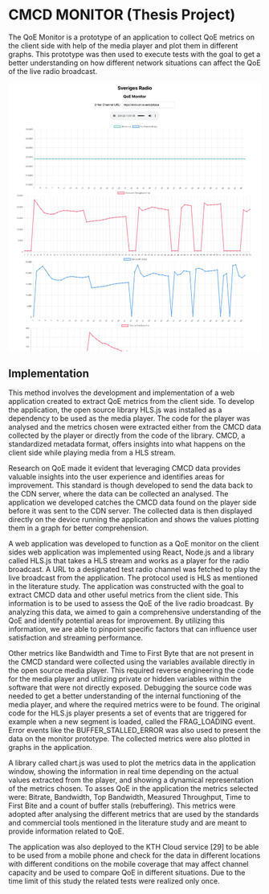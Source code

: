 # CMCD MONITOR (Thesis Project)

The QoE Monitor is a prototype of an application to collect QoE metrics on the client
side with help of the media player and plot them in different graphs. This prototype
was then used to execute tests with the goal to get a better understanding on how
different network situations can affect the QoE of the live radio broadcast.

![Example Image](QoeMonitor.png)


## Implementation

This method involves the development and implementation of a web application created
to extract QoE metrics from the client side. To develop the application, the open
source library HLS.js was installed as a dependency to be used as the media player.
The code for the player was analysed and the metrics chosen were extracted either
from the CMCD data collected by the player or directly from the code of the library.
CMCD, a standardized metadata format, offers insights into what happens on the
client side while playing media from a HLS stream.

Research on QoE made it evident that leveraging CMCD data provides valuable insights
into the user experience and identifies areas for improvement. This standard
is though developed to send the data back to the CDN server, where the data can be
collected an analysed. The application we developed catches the CMCD data found
on the player side before it was sent to the CDN server. The collected data is then displayed
directly on the device running the application and shows the values plotting
them in a graph for better comprehension.

A web application was developed to function as a QoE monitor on the client sides
web application was implemented using React, Node.js and a library called HLS.js that takes a HLS stream and works as a player for the radio broadcast. A
URL to a designated test radio channel was fetched to play the live broadcast from
the application. The protocol used is HLS as mentioned in the literature study.
The application was constructed with the goal to extract CMCD data and other useful
metrics from the client side. This information is to be used to assess the QoE of
the live radio broadcast. By analyzing this data, we aimed to gain a comprehensive
understanding of the QoE and identify potential areas for improvement. By utilizing
this information, we are able to pinpoint specific factors that can influence user
satisfaction and streaming performance.

Other metrics like Bandwidth and Time to First Byte that are not present in the CMCD
standard were collected using the variables available directly in the open source media
player. This required reverse engineering the code for the media player and utilizing
private or hidden variables within the software that were not directly exposed.
Debugging the source code was needed to get a better understanding of the internal
functioning of the media player, and where the required metrics were to be found.
The original code for the HLS.js player presents a set of events that are triggered for
example when a new segment is loaded, called the FRAG_LOADING event. Error
events like the BUFFER_STALLED_ERROR was also used to present the data on
the monitor prototype. The collected metrics were also plotted in graphs in the application.

A library called chart.js was used to plot the metrics data in the application window,
showing the information in real time depending on the actual values extracted
from the player, and showing a dynamical representation of the metrics chosen.
To asses QoE in the application the metrics selected were: Bitrate, Bandwidth, Top
Bandwidth, Measured Throughput, Time to First Bite and a count of buffer stalls (rebuffering). This metrics were adopted after analysing the different metrics that
are used by the standards and commercial tools mentioned in the literature study
and are meant to provide information related to QoE.

The application was also deployed to the KTH Cloud service [29] to be able to be
used from a mobile phone and check for the data in different locations with different
conditions on the mobile coverage that may affect channel capacity and be used to
compare QoE in different situations. Due to the time limit of this study the related
tests were realized only once.